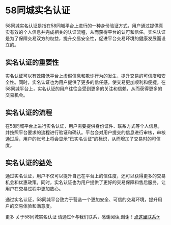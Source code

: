 # 58同城实名认证

58同城实名认证是指在58同城平台上进行的一种身份验证方式，用户通过提供真实有效的个人信息并完成相关的认证流程，从而获得平台的认可和信任。实名认证是为了保障交易双方的权益，提升交易安全性，促进平台交易环境的健康发展而设立的。

## 实名认证的重要性

实名认证可以有效降低平台上虚假信息和欺诈行为的发生，提升交易的可信度和安全性。同时，实名认证也为用户提供了更多的信任感，使交易更加顺利和便捷。在58同城平台上，实名认证的用户往往会受到更多的关注和信赖，从而获得更多的交易机会。

## 实名认证的流程

在58同城平台上进行实名认证，用户需要提供身份证件、联系方式等个人信息，并按照平台要求的流程进行验证和确认。平台会对用户提交的信息进行审核，审核通过后，用户的账号上将会显示“已实名认证”的标识，从而增加了交易时的可信度。

## 实名认证的益处

通过实名认证，用户不仅可以提升自己在平台上的信任度，还可以获得更多的交易机会和优惠政策。同时，实名认证也为用户提供了更好的交易保障和售后服务，让用户在交易过程中更加放心。

通过实名认证，58同城平台致力于营造一个更加安全、可信的交易环境，提升用户的交易体验和满意度。

更多 关于58同城实名认证 请通过✈与我们联系，感谢阅读,谢谢！[点这里联系✈](https://sms.k02.cc)